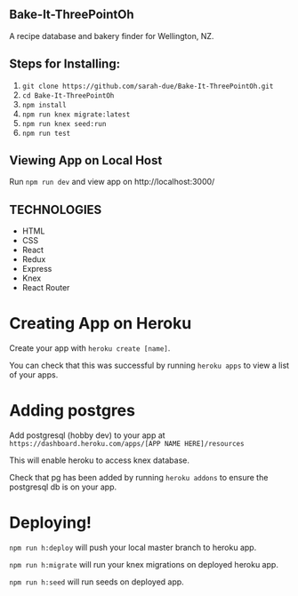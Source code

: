 ## Bake-It-ThreePointOh

A recipe database and bakery finder for Wellington, NZ.


## Steps for Installing:

1. `git clone https://github.com/sarah-due/Bake-It-ThreePointOh.git`
2. `cd Bake-It-ThreePointOh`
3. `npm install`
4. `npm run knex migrate:latest`
5. `npm run knex seed:run`
6. `npm run test`

## Viewing App on Local Host

Run `npm run dev` and view app on http://localhost:3000/


## TECHNOLOGIES
* HTML
* CSS
* React
* Redux
* Express
* Knex
* React Router

# Creating App on Heroku

Create your app with `heroku create [name]`.

You can check that this was successful by running `heroku apps` to view a list of your apps.


# Adding postgres

Add postgresql (hobby dev) to your app at `https://dashboard.heroku.com/apps/[APP NAME HERE]/resources`

This will enable heroku to access knex database.

Check that pg has been added by running `heroku addons` to ensure the postgresql db is on your app.


# Deploying!

`npm run h:deploy` will push your local master branch to heroku app.

`npm run h:migrate` will run your knex migrations on deployed heroku app.

`npm run h:seed` will run seeds on deployed app.
